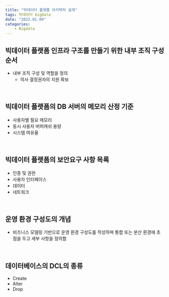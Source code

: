 ```yaml
---
title: "빅데이터 플랫폼 아키텍처 설계"
tags: 빅데이터 bigdata 
date: "2022.01.09"
categories: 
    - Bigdata
---
```


## 빅데이터 플랫폼 인프라 구조를 만들기 위한 내부 조직 구성 순서
- 내부 조직 구성 및 역할을 정의
    - 의사 결정권자의 지원 확보

<br>

## 빅데이터 플랫폼의 DB 서버의 메모리 산정 기준
- 사용자별 필요 메모리
- 동시 사용자 버퍼캐쉬 용량
- 시스템 여유율

<br>

## 빅데이터 플랫폼의 보안요구 사항 목록
- 인증 및 권한
- 사용자 인터페이스
- 데이터
- 네트워크

<br>

## 운영 환경 구성도의 개념
- 비즈니스 모델링 기반으로 운영 환경 구성도를 작성하며 통합 또는 분산 환경에 초점을 두고 세부 사항을 정의함

<br>

## 데이터베이스의 DCL의 종류
- Create
- Alter
- Drop